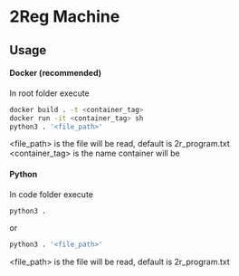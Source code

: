 2Reg Machine
============

## Usage

#### Docker (recommended)
In root folder execute
```bash
docker build . -t <container_tag>
docker run -it <container_tag> sh
python3 . '<file_path>'
```
<file_path> is the file will be read, default is 2r_program.txt  
<container_tag> is the name container will be

#### Python
In code folder execute
```python
python3 .
```
or
```python
python3 . '<file_path>'
```
<file_path> is the file will be read, default is 2r_program.txt
